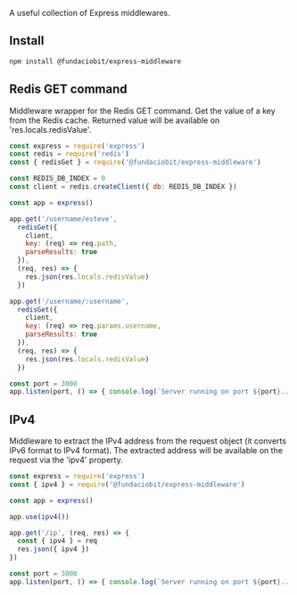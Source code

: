 A useful collection of Express middlewares.

## Install

```bash
npm install @fundaciobit/express-middleware
```

## Redis GET command
Middleware wrapper for the Redis GET command. Get the value of a key from the Redis cache. Returned value will be available on 'res.locals.redisValue'.

```js
const express = require('express')
const redis = require('redis')
const { redisGet } = require('@fundaciobit/express-middleware')

const REDIS_DB_INDEX = 0
const client = redis.createClient({ db: REDIS_DB_INDEX })

const app = express()

app.get('/username/esteve',
  redisGet({
    client,
    key: (req) => req.path,
    parseResults: true
  }),
  (req, res) => {
    res.json(res.locals.redisValue)
  })

app.get('/username/:username',
  redisGet({
    client,
    key: (req) => req.params.username,
    parseResults: true
  }),
  (req, res) => {
    res.json(res.locals.redisValue)
  })

const port = 3000
app.listen(port, () => { console.log(`Server running on port ${port}...`) })

```

## IPv4
Middleware to extract the IPv4 address from the request object (it converts IPv6 format to IPv4 format). The extracted address will be available on the request via the 'ipv4' property.

```js
const express = require('express')
const { ipv4 } = require('@fundaciobit/express-middleware')

const app = express()

app.use(ipv4())

app.get('/ip', (req, res) => {
  const { ipv4 } = req
  res.json({ ipv4 })
})

const port = 3000
app.listen(port, () => { console.log(`Server running on port ${port}...`) })

```

